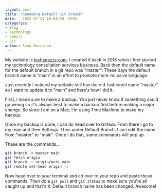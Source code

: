 ```yaml
---
layout: post
title: "Renaming Default Git Branch"
date:   2023-07-31 10:04:00 -0700
categories:
- Blog
- Technology
- Jekyll
- Git
author: Sean Morrison
---
```


My website is [techsnazzy.com](https://www.techsnazzy.com). I created it back in 2018 when I first started my technology consultation services business. Back then the default name for the default branch in a git repo was "master". These days the default branch name is "main" in an effort to promote more inclusive language.

Just recently I noticed my website still has the old-fashioned name "master" so I want to update it to "main" and here's how I did it.

First, I made sure to make a backup. You just never know if something could go wrong so it's always best to make a backup first before making a major change. So since I am on a Mac, I'm using Time Machine to make my backup.

Once my backup is done, I can do head over to GitHub. From there I go to my repo and then Settings. Then under Default Branch, I can edit the name from "master" to "main". Once I do that, some commands will pop up.

These are the commands...
```zsh
git branch -m master main
git fetch origin
git branch -u origin/main main
git remote set-head origin -a
```

Now head over to your terminal and cd over to your repo and paste those commands. Then do a `git pull` and `git status` to make sure you're all caught up and that's it. Default branch name has been changed. Awesome! 